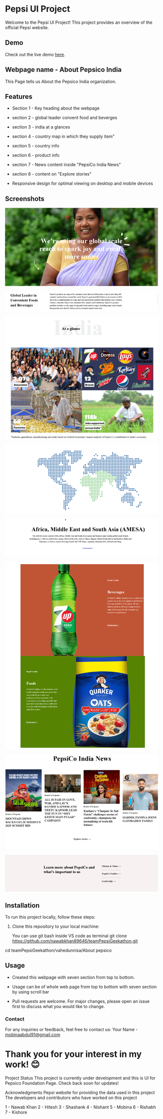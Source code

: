 # Pepsi UI Project

Welcome to the Pepsi UI Project! This project provides an overview of the official Pepsi website.

## Demo

Check out the live demo [here](https://nawabkhan89646.github.io/teamPepsiGeekathon/).

## Webpage name - About Pepsico India

This Page tells us About the Pepsico India organization.

## Features

- Section 1 - Key heading about the webpage
- section 2 - global leader convent food and beverges
- section 3 - india at a glances
- section 4 - country map in which they supply item"
- section 5 - country info  
- section 6 - product info
- section 7 - News content inside "PepsiCo India News"
- section 8 - content on "Explore stories"

- Responsive design for optimal viewing on desktop and mobile devices

## Screenshots

![Section 1 Screenshot](https://github.com/nawabkhan89646/teamPepsiGeekathon/blob/a81722841c464daee5543ee5105988d0c110961e/Vahedunnisa/About%20pepsico/screenshot/Screenshot%202024-03-20%20175921.png)

![Section 2 Screenshot](https://github.com/nawabkhan89646/teamPepsiGeekathon/blob/a81722841c464daee5543ee5105988d0c110961e/Vahedunnisa/About%20pepsico/screenshot/Screenshot%202024-03-20%20180049.png)

![Section 3 Screenshot](https://github.com/nawabkhan89646/teamPepsiGeekathon/blob/a81722841c464daee5543ee5105988d0c110961e/Vahedunnisa/About%20pepsico/screenshot/3.png)

![Section 4 Screenshot](https://github.com/nawabkhan89646/teamPepsiGeekathon/blob/a81722841c464daee5543ee5105988d0c110961e/Vahedunnisa/About%20pepsico/screenshot/127.0.0.1_5500_Vahedunnisa_About%2520pepsico_index.html%20(1).png)

![Section 5 Screenshot](https://github.com/nawabkhan89646/teamPepsiGeekathon/blob/a81722841c464daee5543ee5105988d0c110961e/Vahedunnisa/About%20pepsico/screenshot/5.png)

![Section 6 Screenshot](https://github.com/nawabkhan89646/teamPepsiGeekathon/blob/a81722841c464daee5543ee5105988d0c110961e/Vahedunnisa/About%20pepsico/screenshot/6.png)

![Section 7 Screenshot](https://github.com/nawabkhan89646/teamPepsiGeekathon/blob/a81722841c464daee5543ee5105988d0c110961e/Vahedunnisa/About%20pepsico/screenshot/7.png)

![Section 8 Screenshot](https://github.com/nawabkhan89646/teamPepsiGeekathon/blob/a81722841c464daee5543ee5105988d0c110961e/Vahedunnisa/About%20pepsico/screenshot/8.png)




## Installation

To run this project locally, follow these steps:

1. Clone this repository to your local machine:

   You can use git bash inside VS code as terminal
   git clone https://github.com/nawabkhan89646/teamPepsiGeekathon.git

cd teamPepsiGeekathon/vahedunnisa/About pepsico


## Usage
- Created this webpage with seven section from top to bottom.
- Usage can be of whole web page from top to bottom with seven section by using scroll bar

- Pull requests are welcome. For major changes, please open an issue first to discuss what you would like to change.

### Contact
For any inquiries or feedback, feel free to contact us:
Your Name - mobinaabdul91@gmail.com

# Thank you for your interest in my work! 😊
Project Status
This project is currently under development and this is UI for Pepsico Foundation Page. Check back soon for updates!

Acknowledgments
Pepsi website for providing the data used in this project
The developers and contributors who have worked on this project

1 - Nawab Khan
2 - Hitesh
3 - Shashank
4 - Nishant
5 - Mobina
6 - Rishabh
7 - Kishore
